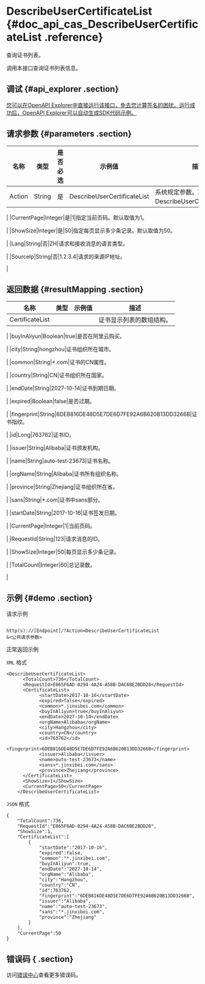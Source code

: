 # DescribeUserCertificateList {#doc_api_cas_DescribeUserCertificateList .reference}

查询证书列表。

调用本接口查询证书列表信息。

## 调试 {#api_explorer .section}

[您可以在OpenAPI Explorer中直接运行该接口，免去您计算签名的困扰。运行成功后，OpenAPI Explorer可以自动生成SDK代码示例。](https://api.aliyun.com/#product=cas&api=DescribeUserCertificateList&type=RPC&version=2018-07-13)

## 请求参数 {#parameters .section}

|名称|类型|是否必选|示例值|描述|
|--|--|----|---|--|
|Action|String|是|DescribeUserCertificateList|系统规定参数。取值：DescribeUserCertificateList。

 |
|CurrentPage|Integer|是|1|指定当前页码。默认取值为1。

 |
|ShowSize|Integer|是|50|指定每页显示多少条记录。默认取值为50。

 |
|Lang|String|否|ZH|请求和接收消息的语言类型。

 |
|SourceIp|String|否|1.2.3.4|请求的来源IP地址。

 |

## 返回数据 {#resultMapping .section}

|名称|类型|示例值|描述|
|--|--|---|--|
|CertificateList| | |证书显示列表的数组结构。

 |
|buyInAliyun|Boolean|true|是否在阿里云购买。

 |
|city|String|hongzhou|证书组织所在城市。

 |
|common|String|\*.com|证书的CN属性。

 |
|country|String|CN|证书组织所在国家。

 |
|endDate|String|2027-10-14|证书到期日期。

 |
|expired|Boolean|false|是否过期。

 |
|fingerprint|String|6DEB816DE48D5E7DE6D7FE92A6B620B13DD3266B|证书指纹。

 |
|id|Long|763762|证书ID。

 |
|issuer|String|Alibaba|证书颁发机构。

 |
|name|String|auto-test-23673|证书名称。

 |
|orgName|String|Alibaba|证书所有组织名称。

 |
|province|String|Zhejiang|证书组织所在省。

 |
|sans|String|\*.com|证书中sans部分。

 |
|startDate|String|2017-10-16|证书签发日期。

 |
|CurrentPage|Integer|1|当前页码。

 |
|RequestId|String|123|请求消息的ID。

 |
|ShowSize|Integer|50|每页显示多少条记录。

 |
|TotalCount|Integer|60|总记录数。

 |

## 示例 {#demo .section}

请求示例

``` {#request_demo}

http(s)://[Endpoint]/?Action=DescribeUserCertificateList
&<公共请求参数>

```

正常返回示例

`XML` 格式

``` {#xml_return_success_demo}
<DescribeUserCertificateList>
	  <TotalCount>736</TotalCount>
	  <RequestId>E865F6AD-0294-4A24-A58B-DAC6BE2BDD20</RequestId>
	  <CertificateList>
		    <startDate>2017-10-16</startDate>
		    <expired>false</expired>
		    <common>*.jinxibei.com</common>
		    <buyInAliyun>true</buyInAliyun>
		    <endDate>2027-10-14</endDate>
		    <orgName>Alibaba</orgName>
		    <city>Hangzhou</city>
		    <country>CN</country>
		    <id>763762</id>
		    <fingerprint>6DEB816DE48D5E7DE6D7FE92A6B620B13DD3266B</fingerprint>
		    <issuer>Alibaba</issuer>
		    <name>auto-test-23673</name>
		    <sans>*.jinxibei.com</sans>
		    <province>Zhejiang</province>
	  </CertificateList>
	  <ShowSize>1</ShowSize>
	  <CurrentPage>50</CurrentPage>
    </DescribeUserCertificateList>
```

`JSON` 格式

``` {#json_return_success_demo}
{
	"TotalCount":736,
	"RequestId":"E865F6AD-0294-4A24-A58B-DAC6BE2BDD20",
	"ShowSize":1,
	"CertificateList":[
		{
			"startDate":"2017-10-16",
			"expired":false,
			"common":"*.jinxibei.com",
			"buyInAliyun":true,
			"endDate":"2027-10-14",
			"orgName":"Alibaba",
			"city":"Hangzhou",
			"country":"CN",
			"id":763762,
			"fingerprint":"6DEB816DE48D5E7DE6D7FE92A6B620B13DD3266B",
			"issuer":"Alibaba",
			"name":"auto-test-23673",
			"sans":"*.jinxibei.com",
			"province":"Zhejiang"
		}
	],
	"CurrentPage":50
}
```

## 错误码 { .section}

访问[错误中心](https://error-center.aliyun.com/status/product/cas)查看更多错误码。

